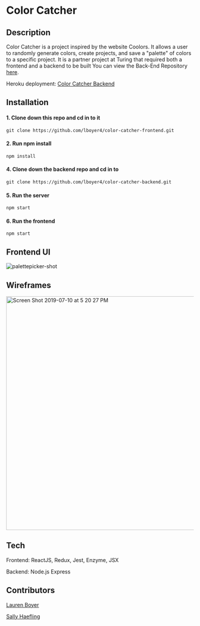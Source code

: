 # Color Catcher

## Description

 Color Catcher is a project inspired by the website Coolors. It allows a user to randomly generate colors, create projects, and save a "palette" of colors to a specific project. It is a partner project at Turing that required both a frontend and a backend to be built
 You can view the Back-End Repository [here](https://github.com/lboyer4/color-catcher-backend.git).
 
 Heroku deployment: [Color Catcher Backend](https://colorcatcher.herokuapp.com/)

## Installation
  #### 1. Clone down this repo and cd in to it
  ```git clone https://github.com/lboyer4/color-catcher-frontend.git```
  #### 2. Run npm install
 ```npm install```
  #### 4. Clone down the backend repo and cd in to
  ```git clone https://github.com/lboyer4/color-catcher-backend.git```
  #### 5. Run the server
  ```npm start```
  #### 6. Run the frontend
  ```npm start```

 ## Frontend UI
 ![palettepicker-shot](./src/images/colorpicker.png)
 
 ## Wireframes
 <img width="626" alt="Screen Shot 2019-07-10 at 5 20 27 PM" src="https://user-images.githubusercontent.com/40863560/61019084-2a145000-a356-11e9-897b-6204591e75fa.png">

## Tech
 Frontend: ReactJS, Redux, Jest, Enzyme, JSX
 
 Backend: Node.js Express
## Contributors
[Lauren Boyer](https://github.com/lboyer4)

[Sally Haefling](https://github.com/SallyHaefling)
